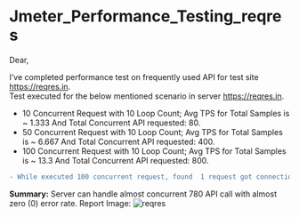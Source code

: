 # Jmeter_Performance_Testing_reqres
Dear, 

I’ve completed performance test on frequently used API for test site https://reqres.in. <br />
Test executed for the below mentioned scenario in server https://reqres.in. 

* 10 Concurrent Request with 10 Loop Count; Avg TPS for Total Samples is ~ 1.333 And Total Concurrent API requested: 80.
* 50 Concurrent Request with 10 Loop Count; Avg TPS for Total Samples is ~ 6.667 And Total Concurrent API requested: 400.
* 100 Concurrent Request with 10 Loop Count; Avg TPS for Total Samples is ~ 13.3 And Total Concurrent API requested: 800.
```diff
- While executed 100 concurrent request, found  1 request got connection timeout and error rate is 0.13%.
```
**Summary:** Server can handle almost concurrent 780 API call with almost zero (0) error rate.
Report Image:
![reqres](https://github.com/Rasujon3/Jmeter_Performance_Testing_reqres/assets/61946723/51d4f51f-c3cb-461f-8f94-a5f03e81a601)

